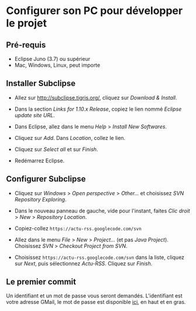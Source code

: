 # Configurer son PC pour développer le projet #

## Pré-requis ##

  * Eclipse Juno (3.7) ou supérieur
  * Mac, Windows, Linux, peut importe

## Installer Subclipse ##

  * Allez sur http://subclipse.tigris.org/, cliquez sur _Download & Install_.

  * Dans la section _Links for 1.10.x Release_, copiez le lien nommé _Eclipse update site URL_.

  * Dans Eclipse, allez dans le menu _Help_ > _Install New Softwares_.

  * Cliquez sur _Add_. Dans _Location_, collez le lien.

  * Cliquez sur _Select all_ et sur _Finish_.

  * Redémarrez Eclipse.

## Configurer Subclipse ##

  * Cliquez sur _Windows_ > _Open perspective_ > _Other..._ et choisissez _SVN Repository Exploring_.

  * Dans le nouveau panneau de gauche, vide pour l'instant, faites _Clic droit_ > _New_ > _Repository Location_.

  * Copiez-collez `https://actu-rss.googlecode.com/svn`

  * Allez dans le menu _File_ > _New_ > _Project..._ (et pas _Java Project_). Choisissez _SVN_ > _Checkout Project from SVN_.

  * Choisissez `https://actu-rss.googlecode.com/svn` dans la liste, cliquez sur _Next_, puis sélectionnez _Actu-RSS_. Cliquez sur _Finish_.


## Le premier commit ##

Un identifiant et un mot de passe vous seront demandés.
L'identifiant est votre adresse GMail, le mot de passe est disponible [ici](https://code.google.com/hosting/settings), en haut et en gras.